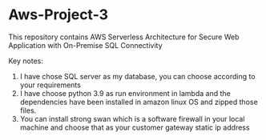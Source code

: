 # Aws-Project-3
This repository contains AWS Serverless Architecture for Secure Web Application with On-Premise SQL Connectivity

Key notes:
1. I have chose SQL server as my database, you can choose according to your requirements
2. I have choose python 3.9 as run environment in lambda and the dependencies have been installed in amazon linux OS and zipped those files.
3. You can install strong swan which is a software firewall in your local machine and choose that as your customer gateway static ip address
